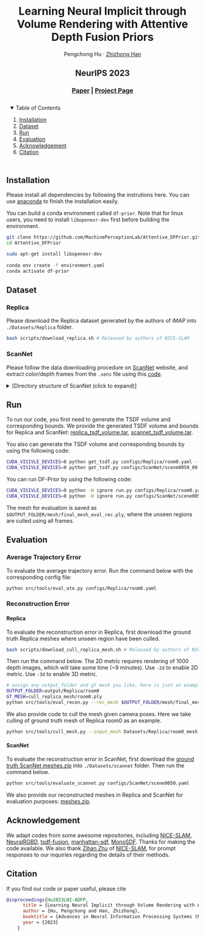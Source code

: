 <p align="center">

  <h1 align="center">Learning Neural Implicit through Volume Rendering with Attentive Depth Fusion Priors</h1>
  <p align="center">
    <a>Pengchong Hu</a>
    ·
    <a href="https://h312h.github.io/">Zhizhong Han</a>

  </p>
  <h2 align="center">NeurIPS 2023</h2>
  <h3 align="center"><a href="http://arxiv.org/abs/2310.11598">Paper</a> | <a href="https://machineperceptionlab.github.io/Attentive_DF_Prior/">Project Page</a> </h3>
  <div align="center"></div>
</p>

<!-- TABLE OF CONTENTS -->
<details open="open" style='padding: 10px; border-radius:5px 30px 30px 5px; border-width: 1px;'>
  <summary>Table of Contents</summary>
  <ol>
    <li>
      <a href="#installation">Installation</a>
    </li>
    <li>
      <a href="#dataset">Dataset</a>
    </li>
    <li>
      <a href="#run">Run</a>
    </li>
    <li>
      <a href="#evaluation">Evaluation</a>
    </li>
    <li>
      <a href="#acknowledgement">Acknowledgement</a>
    </li>
    <li>
      <a href="#citation">Citation</a>
    </li>
  </ol>
</details>


## Installation
Please install all dependencies by following the instrutions here. You can use [anaconda](https://www.anaconda.com/) to finish the installation easily.

You can bulid a conda environment called `df-prior`. Note that for linux users, you need to install `libopenexr-dev` first before building the environment.

```bash
git clone https://github.com/MachinePerceptionLab/Attentive_DFPrior.git
cd Attentive_DFPrior

sudo apt-get install libopenexr-dev
    
conda env create -f environment.yaml
conda activate df-prior
```

## Dataset

### Replica

Please download the Replica dataset generated by the authors of iMAP into `./Datasets/Replica` folder. 

```bash
bash scripts/download_replica.sh # Released by authors of NICE-SLAM
```

### ScanNet

Please follow the data downloading procedure on [ScanNet](http://www.scan-net.org/) website, and extract color/depth frames from the `.sens` file using this [code](https://github.com/ScanNet/ScanNet/blob/master/SensReader/python/reader.py).

<details>
  <summary>[Directory structure of ScanNet (click to expand)]</summary>
  
  DATAROOT is `./Datasets` by default. If a sequence (`sceneXXXX_XX`) is stored in other places, please change the `input_folder` path in the config file or in the command line.

```
  DATAROOT
  └── scannet
      └── scans
          └── scene0000_00
              └── frames
                  ├── color
                  │   ├── 0.jpg
                  │   ├── 1.jpg
                  │   ├── ...
                  │   └── ...
                  ├── depth
                  │   ├── 0.png
                  │   ├── 1.png
                  │   ├── ...
                  │   └── ...
                  ├── intrinsic
                  └── pose
                      ├── 0.txt
                      ├── 1.txt
                      ├── ...
                      └── ...

```
</details>

## Run

To run our code, you first need to generate the TSDF volume and corresponding bounds. We provide the generated TSDF volume and bounds for Replica and ScanNet: <a href="https://drive.google.com/file/d/1RcPuyW6VZJySK8bOscvkCMDEJIa1aMaA/view?usp=sharing" target="_blank" rel="noopener">replica_tsdf_volume.tar</a>, <a href="https://drive.google.com/file/d/1EqZ-Q1kEPhZKHOGc8Y1eKxAz-va_0icN/view?usp=sharing" target="_blank" rel="noopener">scannet_tsdf_volume.tar</a>.

You also can generate the TSDF volume and corresponding bounds by using the following code:

```bash
CUDA_VISIVLE_DEVICES=0 python get_tsdf.py configs/Replica/room0.yaml --space 1 # For Replica
CUDA_VISIVLE_DEVICES=0 python get_tsdf.py configs/ScanNet/scene0050_00.yaml --space 10 # For ScanNet
```

You can run DF-Prior by using the following code:

```bash
CUDA_VISIVLE_DEVICES=0 python -W ignore run.py configs/Replica/room0.yaml # For Replica
CUDA_VISIVLE_DEVICES=0 python -W ignore run.py configs/ScanNet/scene0050_00.yaml # For ScanNet
```

The mesh for evaluation is saved as `$OUTPUT_FOLDER/mesh/final_mesh_eval_rec.ply`, where the unseen regions are culled using all frames.




## Evaluation
### Average Trajectory Error
To evaluate the average trajectory error. Run the command below with the corresponding config file:
```bash
python src/tools/eval_ate.py configs/Replica/room0.yaml
```

### Reconstruction Error
#### Replica
To evaluate the reconstruction error in Replica, first download the ground truth Replica meshes where unseen region have been culled.
```bash
bash scripts/download_cull_replica_mesh.sh # Released by authors of NICE-SLAM
```
Then run the command below. The 2D metric requires rendering of 1000 depth images, which will take some time (~9 minutes). Use `-2d` to enable 2D metric. Use `-3d` to enable 3D metric.
```bash
# assign any output_folder and gt mesh you like, here is just an example
OUTPUT_FOLDER=output/Replica/room0
GT_MESH=cull_replica_mesh/room0.ply
python src/tools/eval_recon.py --rec_mesh $OUTPUT_FOLDER/mesh/final_mesh_eval_rec.ply --gt_mesh $GT_MESH -2d -3d
```

We also provide code to cull the mesh given camera poses. Here we take culling of ground truth mesh of Replica room0 as an example.
```bash
python src/tools/cull_mesh.py --input_mesh Datasets/Replica/room0_mesh.ply --traj Datasets/Replica/room0/traj.txt --output_mesh cull_replica_mesh/room0.ply
```
#### ScanNet
To evaluate the reconstruction error in ScanNet, first download the <a href="https://drive.google.com/file/d/1_abRXNcEBGwYxvoA3MjO-RLds5672THY/view?usp=sharing" target="_blank" rel="noopener">ground truth ScanNet meshes.zip</a> into `./Datasets/scannet` folder. Then run the command below.
```bash
python src/tools/evaluate_scannet.py configs/ScanNet/scene0050.yaml 
```
We also provide our reconstructed meshes in Replica and ScanNet for evaluation purposes: <a href="https://drive.google.com/file/d/1MUGPRbzL9yfWQ14QwLb91Gigsh0CegVX/view?usp=sharing" target="_blank" rel="noopener">meshes.zip</a>.

## Acknowledgement
We adapt codes from some awesome repositories, including [NICE-SLAM](https://github.com/cvg/nice-slam), [NeuralRGBD](https://github.com/dazinovic/neural-rgbd-surface-reconstruction), [tsdf-fusion](https://github.com/andyzeng/tsdf-fusion-python), [manhattan-sdf](https://github.com/zju3dv/manhattan_sdf), [MonoSDF](https://github.com/autonomousvision/monosdf). Thanks for making the code available. We also thank [Zihan Zhu](https://zzh2000.github.io/) of [NICE-SLAM](https://github.com/cvg/nice-slam), for prompt responses to our inquiries regarding the details of their methods.

## Citation
If you find our code or paper useful, please cite
```bibtex
@inproceedings{Hu2023LNI-ADFP,
      title = {Learning Neural Implicit through Volume Rendering with Attentive Depth Fusion Priors},
      author = {Hu, Pengchong and Han, Zhizhong},
      booktitle = {Advances in Neural Information Processing Systems (NeurIPS)},
      year = {2023}
    }
```
